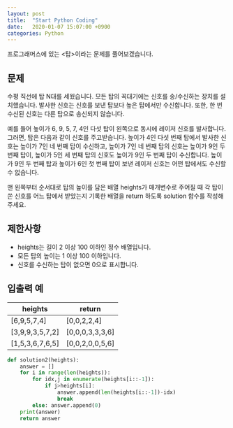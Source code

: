 ```yaml
---
layout: post
title:  "Start Python Coding"
date:   2020-01-07 15:07:00 +0900
categories: Python
---
```

프로그래머스에 있는 <탑>이라는 문제를 풀어보겠습니다.

## 문제
수평 직선에 탑 N대를 세웠습니다. 모든 탑의 꼭대기에는 신호를 송/수신하는 장치를 설치했습니다. 발사한 신호는 신호를 보낸 탑보다 높은 탑에서만 수신합니다. 또한, 한 번 수신된 신호는 다른 탑으로 송신되지 않습니다.

예를 들어 높이가 6, 9, 5, 7, 4인 다섯 탑이 왼쪽으로 동시에 레이저 신호를 발사합니다. 그러면, 탑은 다음과 같이 신호를 주고받습니다. 높이가 4인 다섯 번째 탑에서 발사한 신호는 높이가 7인 네 번째 탑이 수신하고, 높이가 7인 네 번째 탑의 신호는 높이가 9인 두 번째 탑이, 높이가 5인 세 번째 탑의 신호도 높이가 9인 두 번째 탑이 수신합니다. 높이가 9인 두 번째 탑과 높이가 6인 첫 번째 탑이 보낸 레이저 신호는 어떤 탑에서도 수신할 수 없습니다.

맨 왼쪽부터 순서대로 탑의 높이를 담은 배열 heights가 매개변수로 주어질 때 각 탑이 쏜 신호를 어느 탑에서 받았는지 기록한 배열을 return 하도록 solution 함수를 작성해주세요.  
  
## 제한사항 
-   heights는 길이 2 이상 100 이하인 정수 배열입니다.
-   모든 탑의 높이는 1 이상 100 이하입니다.
-   신호를 수신하는 탑이 없으면 0으로 표시합니다.

## 입출력 예
heights | return 
------|------- 
[6,9,5,7,4] | [0,0,2,2,4]
[3,9,9,3,5,7,2] | [0,0,0,3,3,3,6]
[1,5,3,6,7,6,5] | [0,0,2,0,0,5,6]


```python
def solution2(heights):
    answer = []
    for i in range(len(heights)):
        for idx,j in enumerate(heights[i::-1]):
            if j>heights[i]: 
                answer.append(len(heights[i::-1])-idx)
                break
        else: answer.append(0)       
    print(answer)  
    return answer
```
